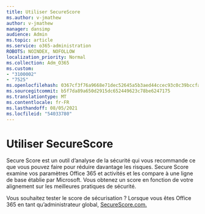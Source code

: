 ```yaml
---
title: Utiliser SecureScore
ms.author: v-jmathew
author: v-jmathew
manager: dansimp
audience: Admin
ms.topic: article
ms.service: o365-administration
ROBOTS: NOINDEX, NOFOLLOW
localization_priority: Normal
ms.collection: Adm_O365
ms.custom:
- "3100002"
- "7525"
ms.openlocfilehash: 0367cf3f76a9668e71dec52645a5b3aed44ccec93c0c39bccfa883212009633b
ms.sourcegitcommit: b5f7da89a650d2915dc652449623c78be6247175
ms.translationtype: MT
ms.contentlocale: fr-FR
ms.lasthandoff: 08/05/2021
ms.locfileid: "54033780"
---
```

# <a name="use-securescore"></a>Utiliser SecureScore

Secure Score est un outil d’analyse de la sécurité qui vous recommande ce que vous pouvez faire pour réduire davantage les risques. Secure Score examine vos paramètres Office 365 et activités et les compare à une ligne de base établie par Microsoft. Vous obtenez un score en fonction de votre alignement sur les meilleures pratiques de sécurité.

Vous souhaitez tester le score de sécurisation ? Lorsque vous êtes Office 365 en tant qu’administrateur global, [SecureScore.com.](https://securescore.office.com/)
